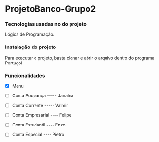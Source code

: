 # ProjetoBanco-Grupo2

### Tecnologias usadas no do projeto

Lógica de Programação.

### Instalação do projeto

Para executar o projeto, basta clonar e abrir o arquivo dentro do programa Portugol

### Funcionalidades

- [x] Menu
- [ ] Conta Poupança  -----   Janaina
- [ ] Conta Corrente  -----   Valmir
- [ ] Conta Empresarial ----   Felipe
- [ ] Conta Estudantil ----   Enzo
- [ ] Conta Especial   ----   Pietro

